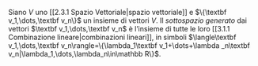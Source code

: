 Siano $V$ uno [[2.3.1 Spazio Vettoriale|spazio vettoriale]] e $\{\textbf v_1,\dots,\textbf v_n\}$ un insieme di vettori $V$. Il *sottospazio generato* dai vettori $\textbf v_1,\dots,\textbf v_n$ è l’insieme di tutte le loro [[3.1.1 Combinazione lineare|combinazioni lineari]], in simboli $\langle\textbf v_1,\dots,\textbf v_n\rangle=\{\lambda_1\textbf v_1+\dots+\lambda _n\textbf v_n|\lambda_1,\dots,\lambda_n\in\mathbb R\}$.
